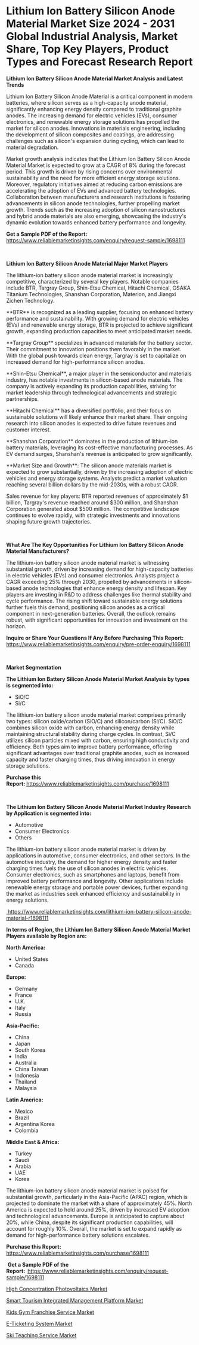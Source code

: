 <p><h1>Lithium Ion Battery Silicon Anode Material Market Size 2024 - 2031 Global Industrial Analysis, Market Share, Top Key Players, Product Types and Forecast Research Report</h1></p><p><strong>Lithium Ion Battery Silicon Anode Material Market Analysis and Latest Trends</strong></p>
<p><p>Lithium Ion Battery Silicon Anode Material is a critical component in modern batteries, where silicon serves as a high-capacity anode material, significantly enhancing energy density compared to traditional graphite anodes. The increasing demand for electric vehicles (EVs), consumer electronics, and renewable energy storage solutions has propelled the market for silicon anodes. Innovations in materials engineering, including the development of silicon composites and coatings, are addressing challenges such as silicon's expansion during cycling, which can lead to material degradation.</p><p>Market growth analysis indicates that the Lithium Ion Battery Silicon Anode Material Market is expected to grow at a CAGR of 8% during the forecast period. This growth is driven by rising concerns over environmental sustainability and the need for more efficient energy storage solutions. Moreover, regulatory initiatives aimed at reducing carbon emissions are accelerating the adoption of EVs and advanced battery technologies. Collaboration between manufacturers and research institutions is fostering advancements in silicon anode technologies, further propelling market growth. Trends such as the increasing adoption of silicon nanostructures and hybrid anode materials are also emerging, showcasing the industry's dynamic evolution towards enhanced battery performance and longevity.</p></p>
<p><strong>Get a Sample PDF of the Report:&nbsp;</strong> <a href="https://www.reliablemarketinsights.com/enquiry/request-sample/1698111?utm_campaign=1606&utm_medium=2&utm_source=Github&utm_content=ia&utm_term=12102024&utm_id=lithium-ion-battery-silicon-anode-material">https://www.reliablemarketinsights.com/enquiry/request-sample/1698111</a></p>
<p>&nbsp;</p>
<p><strong>Lithium Ion Battery Silicon Anode Material Major Market Players</strong></p>
<p><p>The lithium-ion battery silicon anode material market is increasingly competitive, characterized by several key players. Notable companies include BTR, Targray Group, Shin-Etsu Chemical, Hitachi Chemical, OSAKA Titanium Technologies, Shanshan Corporation, Materion, and Jiangxi Zichen Technology.</p><p>**BTR** is recognized as a leading supplier, focusing on enhanced battery performance and sustainability. With growing demand for electric vehicles (EVs) and renewable energy storage, BTR is projected to achieve significant growth, expanding production capacities to meet anticipated market needs.</p><p>**Targray Group** specializes in advanced materials for the battery sector. Their commitment to innovation positions them favorably in the market. With the global push towards clean energy, Targray is set to capitalize on increased demand for high-performance silicon anodes.</p><p>**Shin-Etsu Chemical**, a major player in the semiconductor and materials industry, has notable investments in silicon-based anode materials. The company is actively expanding its production capabilities, striving for market leadership through technological advancements and strategic partnerships.</p><p>**Hitachi Chemical** has a diversified portfolio, and their focus on sustainable solutions will likely enhance their market share. Their ongoing research into silicon anodes is expected to drive future revenues and customer interest.</p><p>**Shanshan Corporation** dominates in the production of lithium-ion battery materials, leveraging its cost-effective manufacturing processes. As EV demand surges, Shanshan's revenue is anticipated to grow significantly.</p><p>**Market Size and Growth**: The silicon anode materials market is expected to grow substantially, driven by the increasing adoption of electric vehicles and energy storage systems. Analysts predict a market valuation reaching several billion dollars by the mid-2030s, with a robust CAGR.</p><p>Sales revenue for key players: BTR reported revenues of approximately $1 billion, Targray's revenue reached around $300 million, and Shanshan Corporation generated about $500 million. The competitive landscape continues to evolve rapidly, with strategic investments and innovations shaping future growth trajectories.</p></p>
<p>&nbsp;</p>
<p><strong>What Are The Key Opportunities For Lithium Ion Battery Silicon Anode Material Manufacturers?</strong></p>
<p><p>The lithium-ion battery silicon anode material market is witnessing substantial growth, driven by increasing demand for high-capacity batteries in electric vehicles (EVs) and consumer electronics. Analysts project a CAGR exceeding 25% through 2030, propelled by advancements in silicon-based anode technologies that enhance energy density and lifespan. Key players are investing in R&D to address challenges like thermal stability and cycle performance. The rising shift toward sustainable energy solutions further fuels this demand, positioning silicon anodes as a critical component in next-generation batteries. Overall, the outlook remains robust, with significant opportunities for innovation and investment on the horizon.</p></p>
<p><strong>Inquire or Share Your Questions If Any Before Purchasing This Report:</strong> <a href="https://www.reliablemarketinsights.com/enquiry/pre-order-enquiry/1698111?utm_campaign=1606&utm_medium=2&utm_source=Github&utm_content=ia&utm_term=12102024&utm_id=lithium-ion-battery-silicon-anode-material">https://www.reliablemarketinsights.com/enquiry/pre-order-enquiry/1698111</a></p>
<p>&nbsp;</p>
<p><strong>Market Segmentation</strong></p>
<p><strong>The Lithium Ion Battery Silicon Anode Material Market Analysis by types is segmented into:</strong></p>
<p><ul><li>SiO/C</li><li>Si/C</li></ul></p>
<p><p>The lithium-ion battery silicon anode material market comprises primarily two types: silicon oxide/carbon (SiO/C) and silicon/carbon (Si/C). SiO/C combines silicon oxide with carbon, enhancing energy density while maintaining structural stability during charge cycles. In contrast, Si/C utilizes silicon particles mixed with carbon, ensuring high conductivity and efficiency. Both types aim to improve battery performance, offering significant advantages over traditional graphite anodes, such as increased capacity and faster charging times, thus driving innovation in energy storage solutions.</p></p>
<p><strong>Purchase this Report:&nbsp;</strong><a href="https://www.reliablemarketinsights.com/purchase/1698111?utm_campaign=1606&utm_medium=2&utm_source=Github&utm_content=ia&utm_term=12102024&utm_id=lithium-ion-battery-silicon-anode-material">https://www.reliablemarketinsights.com/purchase/1698111</a></p>
<p>&nbsp;</p>
<p><strong>The Lithium Ion Battery Silicon Anode Material Market Industry Research by Application is segmented into:</strong></p>
<p><ul><li>Automotive</li><li>Consumer Electronics</li><li>Others</li></ul></p>
<p><p>The lithium-ion battery silicon anode material market is driven by applications in automotive, consumer electronics, and other sectors. In the automotive industry, the demand for higher energy density and faster charging times fuels the use of silicon anodes in electric vehicles. Consumer electronics, such as smartphones and laptops, benefit from improved battery performance and longevity. Other applications include renewable energy storage and portable power devices, further expanding the market as industries seek enhanced efficiency and sustainability in energy solutions.</p></p>
<p><a href="https://www.reliablemarketinsights.com/lithium-ion-battery-silicon-anode-material-r1698111?utm_campaign=1606&utm_medium=2&utm_source=Github&utm_content=ia&utm_term=12102024&utm_id=lithium-ion-battery-silicon-anode-material">&nbsp;https://www.reliablemarketinsights.com/lithium-ion-battery-silicon-anode-material-r1698111</a></p>
<p><strong>In terms of Region, the Lithium Ion Battery Silicon Anode Material Market Players available by Region are:</strong></p>
<p>
    <p> <strong> North America: </strong>
        <ul>
            <li>United States</li>
            <li>Canada</li>
        </ul>
        </p> 
    <p> <strong> Europe: </strong>
        <ul>
            <li>Germany</li>
            <li>France</li>
            <li>U.K.</li>
            <li>Italy</li>
            <li>Russia</li>
        </ul>
        </p> 
    <p> <strong> Asia-Pacific: </strong>
        <ul>
            <li>China</li>
            <li>Japan</li>
            <li>South Korea</li>
            <li>India</li>
            <li>Australia</li>
            <li>China Taiwan</li>
            <li>Indonesia</li>
            <li>Thailand</li>
            <li>Malaysia</li>
        </ul>
        </p> 
    <p> <strong> Latin America: </strong>
        <ul>
            <li>Mexico</li>
            <li>Brazil</li>
            <li>Argentina Korea</li>
            <li>Colombia</li>
        </ul>
        </p> 
    <p> <strong> Middle East & Africa: </strong>
        <ul>
            <li>Turkey</li>
            <li>Saudi</li>
            <li>Arabia</li>
            <li>UAE</li>
            <li>Korea</li>
        </ul>
    </p>
    </p>
<p><p>The lithium-ion battery silicon anode material market is poised for substantial growth, particularly in the Asia-Pacific (APAC) region, which is projected to dominate the market with a share of approximately 45%. North America is expected to hold around 25%, driven by increased EV adoption and technological advancements. Europe is anticipated to capture about 20%, while China, despite its significant production capabilities, will account for roughly 10%. Overall, the market is set to expand rapidly as demand for high-performance battery solutions escalates.</p></p>
<p><strong>Purchase this Report: </strong><a href="https://www.reliablemarketinsights.com/purchase/1698111?utm_campaign=1606&utm_medium=2&utm_source=Github&utm_content=ia&utm_term=12102024&utm_id=lithium-ion-battery-silicon-anode-material">https://www.reliablemarketinsights.com/purchase/1698111</a></p>
<p>&nbsp;<strong>Get a Sample PDF of the Report:&nbsp;&nbsp;</strong><a href="https://www.reliablemarketinsights.com/enquiry/request-sample/1698111?utm_campaign=1606&utm_medium=2&utm_source=Github&utm_content=ia&utm_term=12102024&utm_id=lithium-ion-battery-silicon-anode-material">https://www.reliablemarketinsights.com/enquiry/request-sample/1698111</a></p>
<p><strong></strong></p>
<p><p><a href="https://github.com/AdeaKodra585/Market-Research-Report-List-1/blob/main/high-concentration-photovoltaics-market.md?utm_campaign=1606&utm_medium=2&utm_source=Github&utm_content=ia&utm_term=12102024&utm_id=lithium-ion-battery-silicon-anode-material">High Concentration Photovoltaics Market</a></p><p><a href="https://www.linkedin.com/pulse/market-forecasting-change-global-smart-tourism-integrated-management-1vhke?utm_campaign=1606&utm_medium=2&utm_source=Github&utm_content=ia&utm_term=12102024&utm_id=lithium-ion-battery-silicon-anode-material">Smart Tourism Integrated Management Platform Market</a></p><p><a href="https://www.linkedin.com/pulse/global-perspectives-kids-gym-franchise-service-market-trends-hjg5f?utm_campaign=1606&utm_medium=2&utm_source=Github&utm_content=ia&utm_term=12102024&utm_id=lithium-ion-battery-silicon-anode-material">Kids Gym Franchise Service Market</a></p><p><a href="https://www.linkedin.com/pulse/global-e-ticketing-system-market-sector2024-2031-metrics-qckae?utm_campaign=1606&utm_medium=2&utm_source=Github&utm_content=ia&utm_term=12102024&utm_id=lithium-ion-battery-silicon-anode-material">E-Ticketing System Market</a></p><p><a href="https://www.linkedin.com/pulse/global-ski-teaching-service-market-landscape-future-a3phe?utm_campaign=1606&utm_medium=2&utm_source=Github&utm_content=ia&utm_term=12102024&utm_id=lithium-ion-battery-silicon-anode-material">Ski Teaching Service Market</a></p></p>